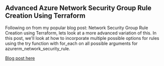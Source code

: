 ## Advanced Azure Network Security Group Rule Creation Using Terraform

Following on from my popular blog post: Network Security Group Rule Creation using Terraform, lets look at a more advanced variation of this. In this post, we'll look at how to incorporate multiple possible options for rules using the try function with for_each on all possible arguments for azurerm_network_security_rule.

[Blog post here](https://thomasthornton.cloud/2022/07/01/using-the-terraform-resource-azapi_update_resource-to-update-azure-resources-that-are-not-yet-supported-in-azurerm-provider/)
